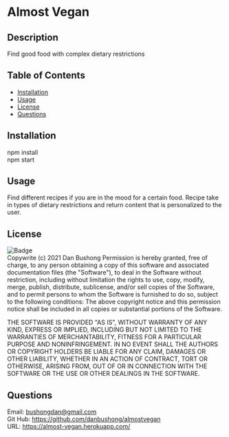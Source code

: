 # Almost Vegan
  ## Description
  Find good food with complex dietary restrictions
  ## Table of Contents
  * [Installation](#Installation)
  * [Usage](#Usage)
  * [License](#License)
  * [Questions](#Questions)
  ## Installation
  npm install
  <br>
  npm start
  ## Usage
  Find different recipes if you are in the mood for a certain food. Recipe take in types of dietary restrictions and return content that is personalized to the user. 
  ## License
  ![Badge](https://img.shields.io/badge/license-MIT-green)<br>
  Copywrite (c) 2021 Dan Bushong
  Permission is hereby granted, free of charge, to any person obtaining a copy of this software
  and associated documentation files (the "Software"), to deal in the Software without restriction, 
  including without limitation the rights to use, copy, modify, merge, publish, distribute,
  sublicense, and/or sell copies of the Software,
  and to permit persons to whom the Software is furnished to do so, subject to the following conditions:
  The above copyright notice and this permission notice shall be included in all copies or substantial portions of the Software.
  
  THE SOFTWARE IS PROVIDED "AS IS", WITHOUT WARRANTY OF ANY KIND, 
  EXPRESS OR IMPLIED, INCLUDING BUT NOT LIMITED TO THE WARRANTIES OF MERCHANTABILITY, 
  FITNESS FOR A PARTICULAR PURPOSE AND NONINFRINGEMENT. 
  IN NO EVENT SHALL THE AUTHORS OR COPYRIGHT HOLDERS BE LIABLE FOR ANY CLAIM, DAMAGES OR OTHER LIABILITY, 
  WHETHER IN AN ACTION OF CONTRACT, TORT OR OTHERWISE, ARISING FROM, 
  OUT OF OR IN CONNECTION WITH THE SOFTWARE OR THE USE OR OTHER DEALINGS IN THE SOFTWARE.
  ## Questions
  Email: bushongdan@gmail.com<br>
  Git Hub: https://github.com/danbushong/almostvegan
  <br>
  URL: https://almost-vegan.herokuapp.com/
 